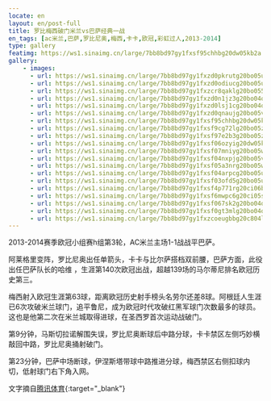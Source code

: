 ```yaml
---
locate: en
layout: en/post-full
title: 罗比梅西破门米兰vs巴萨经典一战
en_tags: [ac米兰,巴萨,罗比尼奥,梅西,卡卡,欧冠,彩虹过人,2013-2014]
type: gallery
featimg: https://ws1.sinaimg.cn/large/7bb8bd97gy1fxsf95chhbg20dw05kb2a.gif
gallery:
    - images:
      - url: https://ws1.sinaimg.cn/large/7bb8bd97gy1fxzd0pkrutg20bo05ub2b.gif
      - url: https://ws1.sinaimg.cn/large/7bb8bd97gy1fxzd0odiucg20bo05ukjn.gif
      - url: https://ws1.sinaimg.cn/large/7bb8bd97gy1fxzcr8qaklg20bo055npf.gif
      - url: https://ws1.sinaimg.cn/large/7bb8bd97gy1fxzd0n1jz3g20bo04ohdv.gif
      - url: https://ws1.sinaimg.cn/large/7bb8bd97gy1fxzd0lsj1cg20bo04ohdv.gif
      - url: https://ws1.sinaimg.cn/large/7bb8bd97gy1fxzd0qnaujg20bo05vqv6.gif
      - url: https://ws1.sinaimg.cn/large/7bb8bd97gy1fxsf95chhbg20dw05kb2a.gif
      - url: https://ws1.sinaimg.cn/large/7bb8bd97gy1fxsf9cg72lg20bo05zhdv.gif
      - url: https://ws1.sinaimg.cn/large/7bb8bd97gy1fxsf97e2b3g20bo05zkjm.gif
      - url: https://ws1.sinaimg.cn/large/7bb8bd97gy1fxsf06ozyig20dw05knpe.gif
      - url: https://ws1.sinaimg.cn/large/7bb8bd97gy1fxsf07mniyg20bo05we83.gif
      - url: https://ws1.sinaimg.cn/large/7bb8bd97gy1fxsf04nxpjg20bo05ve81.gif
      - url: https://ws1.sinaimg.cn/large/7bb8bd97gy1fxsf05a3nrg20bo05whdv.gif
      - url: https://ws1.sinaimg.cn/large/7bb8bd97gy1fxsf04arpcg20bo05uhdv.gif
      - url: https://ws1.sinaimg.cn/large/7bb8bd97gy1fxsf03ofd5g20bo05ukjn.gif
      - url: https://ws1.sinaimg.cn/large/7bb8bd97gy1fxsf4p771rg20ci06bkjm.gif
      - url: https://ws1.sinaimg.cn/large/7bb8bd97gy1fxsf6mwpc6g20ci05shdu.gif
      - url: https://ws1.sinaimg.cn/large/7bb8bd97gy1fxsf067sk2g20bo04qkcq.gif
      - url: https://ws1.sinaimg.cn/large/7bb8bd97gy1fxsf0gt3mlg20bo04oqv7.gif
      - url: https://ws1.sinaimg.cn/large/7bb8bd97gy1fxzcoeugbbg20c804lnpf.gif
---
```


2013-2014赛季欧冠小组赛h组第3轮，AC米兰主场1-1战战平巴萨。

阿莱格里变阵，罗比尼奥出任单箭头，卡卡与比尔萨搭档双前腰，巴萨方面，此役出任巴萨队长的哈维 ，生涯第140次欧冠出战，超越139场的马尔蒂尼排名欧冠历史第三。

梅西射入欧冠生涯第63球，距离欧冠历史射手榜头名劳尔还差8球。阿根廷人生涯已6次攻破米兰球门，追平鲁尼，成为欧冠时代攻破红黑军球门次数最多的球员。这也是他第二次在米兰城取得进球，在圣西罗首次运动战破门。

第9分钟，马斯切拉诺解围失误，罗比尼奥断球后中路分球，卡卡禁区左侧巧妙横敲回中路，罗比尼奥捅射破门。

第23分钟，巴萨中场断球，伊涅斯塔带球中路推进分球，梅西禁区右侧扣球内切，低射球门右下角入网。

文字摘自[腾讯体育](http://sports.qq.com/a/20131023/001867.htm){:target="_blank"}